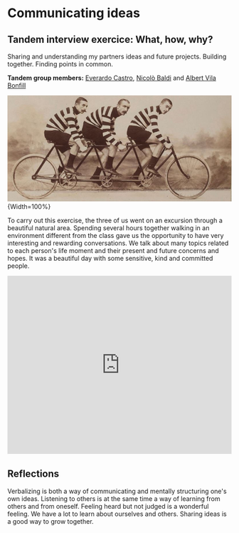 # **Communicating ideas**


## Tandem interview exercice: What, how, why?
Sharing and understanding my partners ideas and future projects. Building together. Finding points in common.

**Tandem group members:**
[Everardo Castro](https://everardocastro.github.io/mdef1/),
[Nicolò Baldi](https://niente010.github.io/MDEF_website/#welcome) and
[Albert Vila Bonfill](https://avilabon.github.io/MDEF_Albert/)

![Tandem interview](../images/Tandem.JPG){Width=100%}

To carry out this exercise, the three of us went on an excursion through a beautiful natural area. Spending several hours together walking in an environment different from the class gave us the opportunity to have very interesting and rewarding conversations. We talk about many topics related to each person's life moment and their present and future concerns and hopes. It was a beautiful day with some sensitive, kind and committed people.

<iframe width="100%" height="400" src="https://www.youtube.com/embed/uJcjDwr-P6c?si=U5LkO38Zky57NFUL" title="YouTube video player" frameborder="0" allow="accelerometer; autoplay; clipboard-write; encrypted-media; gyroscope; picture-in-picture; web-share" allowfullscreen></iframe>


## Reflections

Verbalizing is both a way of communicating and mentally structuring one's own ideas. Listening to others is at the same time a way of learning from others and from oneself. Feeling heard but not judged is a wonderful feeling. We have a lot to learn about ourselves and others. Sharing ideas is a good way to grow together.

